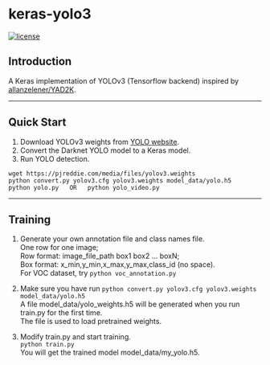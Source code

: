 # keras-yolo3

[![license](https://img.shields.io/github/license/mashape/apistatus.svg)](LICENSE)

## Introduction

A Keras implementation of YOLOv3 (Tensorflow backend) inspired by [allanzelener/YAD2K](https://github.com/allanzelener/YAD2K).

---

## Quick Start

1. Download YOLOv3 weights from [YOLO website](http://pjreddie.com/darknet/yolo/).
2. Convert the Darknet YOLO model to a Keras model.
3. Run YOLO detection.

```
wget https://pjreddie.com/media/files/yolov3.weights
python convert.py yolov3.cfg yolov3.weights model_data/yolo.h5
python yolo.py   OR   python yolo_video.py
```

---

## Training

1. Generate your own annotation file and class names file.  
    One row for one image;  
    Row format: image_file_path box1 box2 ... boxN;  
    Box format: x_min,y_min,x_max,y_max,class_id (no space).  
    For VOC dataset, try `python voc_annotation.py`

2. Make sure you have run `python convert.py yolov3.cfg yolov3.weights model_data/yolo.h5`  
    A file model_data/yolo_weights.h5 will be generated when you run train.py for the first time.  
    The file is used to load pretrained weights.

3. Modify train.py and start training.  
    `python train.py`  
    You will get the trained model model_data/my_yolo.h5.
